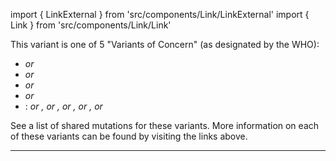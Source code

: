 import { LinkExternal } from 'src/components/Link/LinkExternal'
import { Link } from 'src/components/Link/Link'

This variant is one of 5 "Variants of Concern" (as designated by the WHO):
- <Var name="20I (Alpha, V1)" prefix=""/> or <Lin name="B.1.1.7" />
- <Var name="20H (Beta, V2)" prefix=""/> or <Lin name="B.1.351" />
- <Var name="20J (Gamma, V3)" prefix=""/> or <Lin name="P.1" />
- <Var name="21A (Delta)" prefix=""/> or <Lin name="B.1.617.2" />
- <Who name="Omicron" />: <Var name="21K (Omicron)" prefix =""/> or <Lin name="BA.1" />, <Var name="21L (Omicron)" prefix =""/> or <Lin name="BA.2" />,  <Var name="22A (Omicron)" prefix =""/> or <Lin name="BA.4" />, <Var name="22B (Omicron)" prefix =""/> or <Lin name="BA.5" />, <Var name="22C (Omicron)" prefix =""/> or <Lin name="BA.2.12.1" />

See a <Link href="/shared-mutations">list of shared mutations</Link> for these variants. More information on each of these variants can be found by visiting the links above.

---
